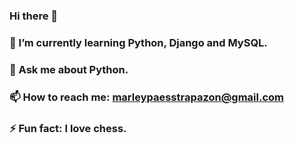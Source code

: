 ### Hi there 👋

### 🌱 I’m currently learning Python, Django and MySQL.
### 💬 Ask me about Python.
### 📫 How to reach me: marleypaesstrapazon@gmail.com
### ⚡ Fun fact: I love chess.
